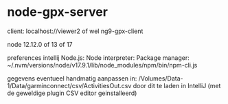 # node-gpx-server
client: localhost://viewer2 of wel ng9-gpx-client

node 12.12.0 of 13 of 17

preferences intellij Node.js:
Node interpreter: 
Package manager: ~/.nvm/versions/node/v17.9.1/lib/node_modules/npm/bin/npm-cli.js

gegevens eventueel handmatig aanpassen in:  /Volumes/Data-1/Data/garminconnect/csv/ActivitiesOut.csv
door dit te laden in IntelliJ (met de geweldige plugin CSV editor geinstalleerd)
